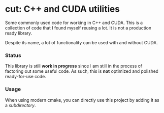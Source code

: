 # cut: C++ and CUDA utilities

Some commonly used code for working in C++ and CUDA. This is a collection of code that I found myself reusing a lot. It is not a production ready library.

Despite its name, a lot of functionality can be used with and without CUDA.

### Status

This library is still **work in progress** since I am still in the process of factoring out some useful code. As such, this is **not** optimized and polished ready-for-use code.

### Usage

When using modern cmake, you can directly use this project by adding it as a _subdirectory_.

